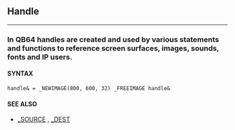 ## Handle
---

### In QB64 handles are created and used by various statements and functions to reference screen surfaces, images, sounds, fonts and IP users.

#### SYNTAX

`handle& = _NEWIMAGE(800, 600, 32) _FREEIMAGE handle&`

#### SEE ALSO
* [_SOURCE](./_SOURCE.md) , [_DEST](./_DEST.md)
